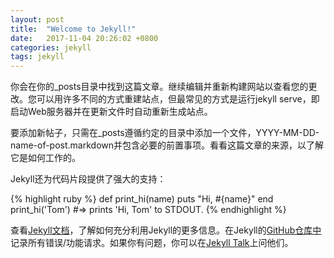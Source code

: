 ```yaml
---
layout: post
title:  "Welcome to Jekyll!"
date:   2017-11-04 20:26:02 +0800
categories: jekyll
tags: jekyll
---
```

你会在你的_posts目录中找到这篇文章。继续编辑并重新构建网站以查看您的更改。您可以用许多不同的方式重建站点，但最常见的方式是运行jekyll serve，即启动Web服务器并在更新文件时自动重新生成站点。




要添加新帖子，只需在_posts遵循约定的目录中添加一个文件，YYYY-MM-DD-name-of-post.markdown并包含必要的前置事项。看看这篇文章的来源，以了解它是如何工作的。

Jekyll还为代码片段提供了强大的支持：

{% highlight ruby %}
def print_hi(name)
  puts "Hi, #{name}"
end
print_hi('Tom')
#=> prints 'Hi, Tom' to STDOUT.
{% endhighlight %}


查看[Jekyll文档][jekyll-docs]，了解如何充分利用Jekyll的更多信息。在Jekyll的[GitHub仓库中][jekyll-gh]记录所有错误/功能请求。如果你有问题，你可以在[Jekyll Talk][jekyll-talk]上问他们。

[jekyll-docs]: http://jekyll.com.cn/
[jekyll-gh]:   https://github.com/jekyll/jekyll
[jekyll-talk]: https://talk.jekyllrb.com/
